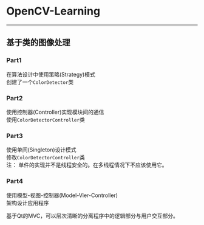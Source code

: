 # OpenCV-Learning
---
## 基于类的图像处理

### Part1
在算法设计中使用策略(Strategy)模式  
创建了一个`ColorDetector`类

### Part2 
使用控制器(Controller)实现模块间的通信  
使用`ColorDetectorController`类

### Part3
使用单间(Singleton)设计模式  
修改`ColorDetectorController`类  
注： 单件的实现并不是线程安全的。在多线程情况下不应该使用它。

### Part4
使用模型-视图-控制器(Model-Vier-Controller)  
架构设计应用程序

基于Qt的MVC，可以层次清晰的分离程序中的逻辑部分与用户交互部分。

 